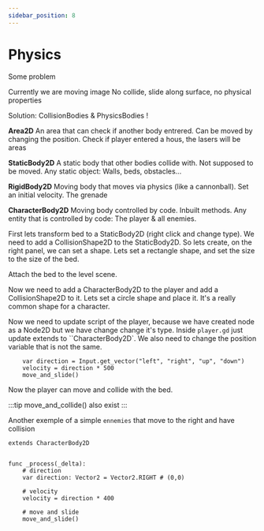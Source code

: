```yaml
---
sidebar_position: 8
---
```


# Physics

Some problem

Currently we are moving image
No collide, slide along surface, no physical properties

Solution: CollisionBodies & PhysicsBodies !

**Area2D** An area that can check if another body entrered. Can be moved by changing the position.
Check if player entered a hous, the lasers will be areas

**StaticBody2D** A static body that other bodies collide with. Not supposed to be moved.
Any static object: Walls, beds, obstacles...

**RigidBody2D** Moving body that moves via physics (like a cannonball). Set an initial velocity.
The grenade

**CharacterBody2D** Moving body controlled by code. Inbuilt methods.
Any entity that is controlled by code: The player & all enemies.

First lets transform bed to a StaticBody2D (right click and change type).
We need to add a CollisionShape2D to the StaticBody2D. So lets create, on the right panel, we can set a shape.
Lets set a rectangle shape, and set the size to the size of the bed.

Attach the bed to the level scene.

Now we need to add a CharacterBody2D to the player and add a CollisionShape2D to it. Lets set a circle shape and place it.
It's a really common shape for a character.

Now we need to update script of the player, because we have created node as a Node2D but we have change change it's type. Inside `player.gd` just update extends to ``CharacterBody2D`.
We also need to change the position variable that is not the same.

```gdscript
	var direction = Input.get_vector("left", "right", "up", "down")
	velocity = direction * 500
	move_and_slide()   
```

Now the player can move and collide with the bed.

:::tip
move_and_collide() also exist
:::

Another exemple of a simple `ennemies` that move to the right and have collision

```gdscript
extends CharacterBody2D


func _process(_delta):
	# direction
	var direction: Vector2 = Vector2.RIGHT # (0,0)
	
	# velocity
	velocity = direction * 400
	
	# move and slide
	move_and_slide()

```



